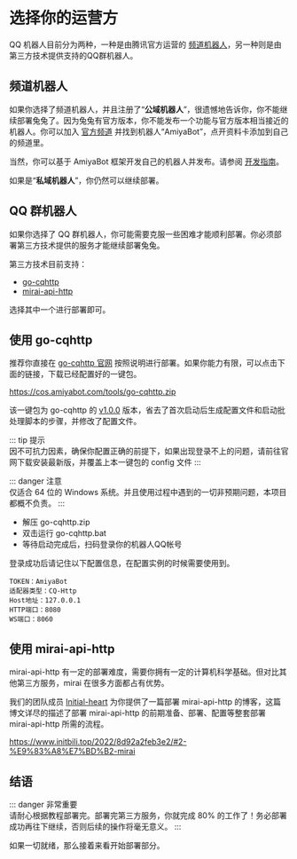 # 选择你的运营方

QQ 机器人目前分为两种，一种是由腾讯官方运营的 [频道机器人](https://bot.q.qq.com/wiki)，另一种则是由第三方技术提供支持的QQ群机器人。

## 频道机器人

如果你选择了频道机器人，并且注册了“**公域机器人**”，很遗憾地告诉你，你不能继续部署兔兔了。因为兔兔有官方版本，你不能发布一个功能与官方版本相当接近的机器人。你可以加入
[官方频道](https://qun.qq.com/qqweb/qunpro/share?_wv=3&_wwv=128&appChannel=share&inviteCode=1W4sJux&appChannel=share&businessType=9&from=181074&biz=ka&shareSource=5)
并找到机器人“AmiyaBot”，点开资料卡添加到自己的频道里。

当然，你可以基于 AmiyaBot 框架开发自己的机器人并发布。请参阅 [开发指南](https://www.amiyabot.com/develop/basic/)。

如果是“**私域机器人**”，你仍然可以继续部署。

## QQ 群机器人

如果你选择了 QQ 群机器人，你可能需要克服一些困难才能顺利部署。你必须部署第三方技术提供的服务才能继续部署兔兔。

第三方技术目前支持：

- [go-cqhttp](https://docs.go-cqhttp.org/)
- [mirai-api-http](https://docs.mirai.mamoe.net/mirai-api-http/)

选择其中一个进行部署即可。

## 使用 go-cqhttp

推荐你直接在 [go-cqhttp 官网](https://docs.go-cqhttp.org/) 按照说明进行部署。如果你能力有限，可以点击下面的链接，下载已经配置好的一键包。

https://cos.amiyabot.com/tools/go-cqhttp.zip

该一键包为 go-cqhttp 的 [v1.0.0](https://github.com/Mrs4s/go-cqhttp/releases/tag/v1.0.0)
版本，省去了首次启动后生成配置文件和启动批处理脚本的步骤，并修改了配置文件。

::: tip 提示<br>
因不可抗力因素，确保你配置正确的前提下，如果出现登录不上的问题，请前往官网下载安装最新版，并覆盖上本一键包的 config 文件
:::

::: danger 注意<br>
仅适合 64 位的 Windows 系统。并且使用过程中遇到的一切非预期问题，本项目都概不负责。
:::

- 解压 go-cqhttp.zip
- 双击运行 go-cqhttp.bat
- 等待启动完成后，扫码登录你的机器人QQ帐号

登录成功后请记住以下配置信息，在配置实例的时候需要使用到。

```
TOKEN：AmiyaBot
适配器类型：CQ-Http
Host地址：127.0.0.1
HTTP端口：8080
WS端口：8060
```

## 使用 mirai-api-http

mirai-api-http 有一定的部署难度，需要你拥有一定的计算机科学基础。但对比其他第三方服务，mirai 在很多方面都占有优势。

我们的团队成员 [Initial-heart](https://github.com/Initial-heart-1) 为你提供了一篇部署 mirai-api-http 的博客，这篇博文详尽的描述了部署 mirai-api-http
的前期准备、部署、配置等整套部署 mirai-api-http 所需的流程。

https://www.initbili.top/2022/8d92a2feb3e2/#2-%E9%83%A8%E7%BD%B2-mirai

## 结语

::: danger 非常重要<br>
请耐心根据教程部署完。部署完第三方服务，你就完成 80% 的工作了！务必部署成功再往下继续，否则后续的操作将毫无意义。
:::

如果一切就绪，那么接着来看开始部署部分。
